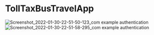# TollTaxBusTravelApp
![Screenshot_2022-01-30-22-51-50-123_com example authentication](https://user-images.githubusercontent.com/98695720/151705004-a5618bec-2d1a-4d85-9838-985c908f33ba.jpg)
![Screenshot_2022-01-30-22-51-58-295_com example authentication](https://user-images.githubusercontent.com/98695720/151705009-b4e6c3fa-c76b-4984-bc3c-1fa35cb33cd3.jpg)
